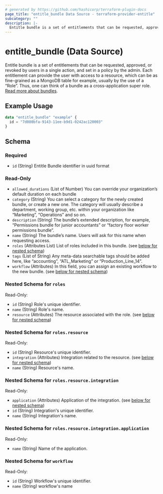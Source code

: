 ```yaml
---
# generated by https://github.com/hashicorp/terraform-plugin-docs
page_title: "entitle_bundle Data Source - terraform-provider-entitle"
subcategory: ""
description: |-
  Entitle bundle is a set of entitlements that can be requested, approved, or revoked by users in a single action, and set in a policy by the admin. Each entitlement can provide the user with access to a resource, which can be as fine-grained as a MongoDB table for example, usually by the use of a “Role”. Thus, one can think of a bundle as a cross-application super role. Read more about bundles https://docs.beyondtrust.com/entitle/docs/bundles.
---
```


# entitle_bundle (Data Source)

Entitle bundle is a set of entitlements that can be requested, approved, or revoked by users in a single action, and set in a policy by the admin. Each entitlement can provide the user with access to a resource, which can be as fine-grained as a MongoDB table for example, usually by the use of a “Role”. Thus, one can think of a bundle as a cross-application super role. [Read more about bundles](https://docs.beyondtrust.com/entitle/docs/bundles).

## Example Usage

```terraform
data "entitle_bundle" "example" {
  id = "7d080bfa-9143-11ee-b9d1-0242ac120003"
}
```

<!-- schema generated by tfplugindocs -->
## Schema

### Required

- `id` (String) Entitle Bundle identifier in uuid format

### Read-Only

- `allowed_durations` (List of Number) You can override your organization’s default duration on each bundle
- `category` (String) You can select a category for the newly created bundle, or create a new one. The category will usually describe a department, working group, etc. within your organization like “Marketing”, “Operations” and so on.
- `description` (String) The bundle’s extended description, for example, “Permissions bundle for junior accountants” or “factory floor worker permissions bundle”.
- `name` (String) The bundle’s name. Users will ask for this name when requesting access.
- `roles` (Attributes List) List of roles included in this bundle. (see [below for nested schema](#nestedatt--roles))
- `tags` (List of String) Any meta-data searchable tags should be added here, like “accounting”, “ATL_Marketing” or “Production_Line_14”.
- `workflow` (Attributes) In this field, you can assign an existing workflow to the new bundle. (see [below for nested schema](#nestedatt--workflow))

<a id="nestedatt--roles"></a>
### Nested Schema for `roles`

Read-Only:

- `id` (String) Role's unique identifier.
- `name` (String) Role's name.
- `resource` (Attributes) The resource associated with the role. (see [below for nested schema](#nestedatt--roles--resource))

<a id="nestedatt--roles--resource"></a>
### Nested Schema for `roles.resource`

Read-Only:

- `id` (String) Resource's unique identifier.
- `integration` (Attributes) Integration related to the resource. (see [below for nested schema](#nestedatt--roles--resource--integration))
- `name` (String) Resource's name.

<a id="nestedatt--roles--resource--integration"></a>
### Nested Schema for `roles.resource.integration`

Read-Only:

- `application` (Attributes) Application of the integration. (see [below for nested schema](#nestedatt--roles--resource--integration--application))
- `id` (String) Integration's unique identifier.
- `name` (String) Integration's name.

<a id="nestedatt--roles--resource--integration--application"></a>
### Nested Schema for `roles.resource.integration.application`

Read-Only:

- `name` (String) Name of the application.





<a id="nestedatt--workflow"></a>
### Nested Schema for `workflow`

Read-Only:

- `id` (String) Workflow's unique identifier.
- `name` (String) workflow's name

